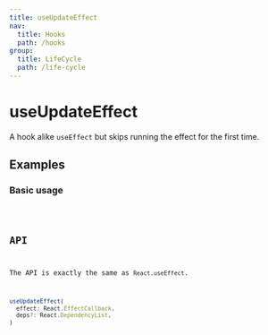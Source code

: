 ```yaml
---
title: useUpdateEffect
nav:
  title: Hooks
  path: /hooks
group:
  title: LifeCycle
  path: /life-cycle
---
```


# useUpdateEffect

A hook alike `useEffect` but skips running the effect for the first time.

## Examples

### Basic usage

<code src="./demo/demo1.tsx" />

## API

The API is exactly the same as `React.useEffect`.

```typescript
useUpdateEffect(
  effect: React.EffectCallback,
  deps?: React.DependencyList,
)
```